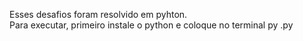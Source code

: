 Esses desafios foram resolvido em pyhton. <br>
Para executar, primeiro instale o python e coloque no terminal py <nome do arquivo>.py
